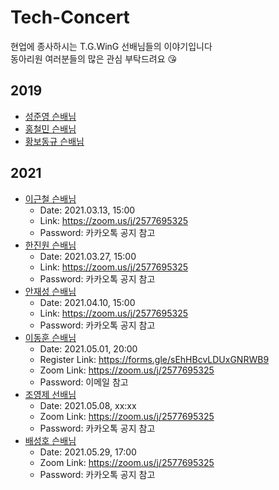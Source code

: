 # Tech-Concert
현업에 종사하시는 T.G.WinG 선배님들의 이야기입니다  
동아리원 여러분들의 많은 관심 부탁드려요 😘

## 2019
- [성준영 슨배님](https://github.com/TG-WinG/Tech-Concert/issues/1)
- [홍철민 슨배님](https://github.com/TG-WinG/Tech-Concert/issues/2)
- [황보동규 슨배님](https://github.com/TG-WinG/Tech-Concert/issues/3)

## 2021
- [이근철 슨배님](https://github.com/TG-WinG/Tech-Concert/issues/4)
  - Date: 2021.03.13, 15:00
  - Link: https://zoom.us/j/2577695325
  - Password: 카카오톡 공지 참고
- [한진원 슨배님](https://github.com/TG-WinG/Tech-Concert/issues/5)
  - Date: 2021.03.27, 15:00
  - Link: https://zoom.us/j/2577695325 
  - Password: 카카오톡 공지 참고
- [안재성 슨배님](https://github.com/TG-WinG/Tech-Concert/issues/6)
  - Date: 2021.04.10, 15:00
  - Link: https://zoom.us/j/2577695325 
  - Password: 카카오톡 공지 참고
- [이동훈 슨배님](https://github.com/TG-WinG/Tech-Concert/issues/7)
  - Date: 2021.05.01, 20:00
  - Register Link: https://forms.gle/sEhHBcvLDUxGNRWB9
  - Zoom Link: https://zoom.us/j/2577695325
  - Password: 이메일 참고
- [조영제 선배님](https://github.com/TG-WinG/Tech-Concert/issues/8)
  - Date: 2021.05.08, xx:xx
  - Zoom Link: https://zoom.us/j/2577695325
  - Password: 카카오톡 공지 참고
- [배성호 슨배님](https://github.com/TG-WinG/Tech-Concert/issues/9)
  - Date: 2021.05.29, 17:00
  - Zoom Link: https://zoom.us/j/2577695325
  - Password: 카카오톡 공지 참고
